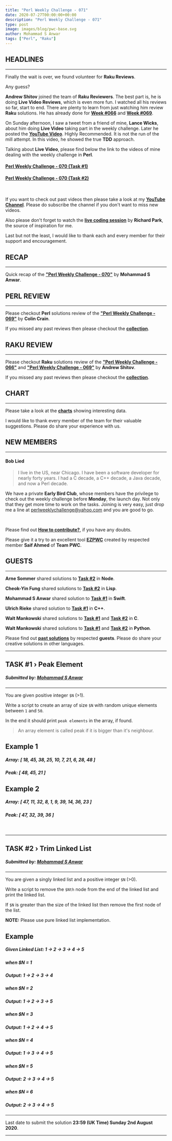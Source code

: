 ```yaml
---
title: "Perl Weekly Challenge - 071"
date: 2020-07-27T00:00:00+00:00
description: "Perl Weekly Challenge - 071"
type: post
image: images/blog/pwc-base.svg
author: Mohammad S Anwar
tags: ["Perl", "Raku"]
---
```


## HEADLINES

***

Finally the wait is over, we found volunteer for **Raku Reviews**.

Any guess?

**Andrew Shitov** joined the team of **Raku Reviewers**. The best part is, he is doing **Live Video Reviews**, which is even more fun. I watched all his reviews so far, start to end. There are plenty to learn from just watching him review **Raku** solutions. He has already done for [**Week #066**](/blog/p6-review-challenge-066) and [**Week #069**](/blog/p6-review-challenge-069).

On Sunday afternoon, I saw a tweet from a friend of mine, **Lance Wicks**, about him doing **Live Video** taking part in the weekly challenge. Later he posted the [**YouTube Video**](https://www.youtube.com/watch?v=kGdDmdQmkRc). Highly Recommended. It is not the run of the mill attempt. In this video, he showed the true **TDD** approach.

Talking about **Live Video**, please find below the link to the videos of mine dealing with the weekly challenge in **Perl**.

#### [Perl Weekly Challenge - 070 (Task #1)](https://www.youtube.com/watch?v=sJyOV_o73zs)
#### [Perl Weekly Challenge - 070 (Task #2)](https://www.youtube.com/watch?v=el3ri9s1eDc)

<br>

If you want to check out past videos then please take a look at my **[YouTube Channel](https://www.youtube.com/channel/UCT91RkThBWByo1NL_M8R8Ig)**. Please do subscribe the channel if you don't want to miss new videos.

Also please don't forget to watch the **[live coding session](https://www.youtube.com/watch?v=TNBQYxtVnx4)** by **Richard Park**, the source of inspiration for me.

Last but not the least, I would like to thank each and every member for their support and encouragement.

## RECAP

***

Quick recap of the [**"Perl Weekly Challenge - 070"**](/blog/recap-challenge-070) by **Mohammad S Anwar**.

## PERL REVIEW

***

Please checkout **Perl** solutions review of the **["Perl Weekly Challenge - 069"](/blog/review-challenge-069)** by **Colin Crain**.

If you missed any past reviews then please checkout the [**collection**](/p5-reviews).

## RAKU REVIEW

***

Please checkout **Raku** solutions review of the **["Perl Weekly Challenge - 066"](/blog/p6-review-challenge-066)** and **["Perl Weekly Challenge - 069"](/blog/p6-review-challenge-069)** by **Andrew Shitov**.

If you missed any past reviews then please checkout the [**collection**](/p6-reviews).

## CHART

***

Please take a look at the [**charts**](/chart) showing interesting data.

I would like to thank every member of the team for their valuable suggestions. Please do share your experience with us.

## NEW MEMBERS

***

#### Bob Lied

>  I live in the US, near Chicago. I have been a software developer for nearly forty years. I had a C decade, a C++ decade, a Java decade, and now a Perl decade.

We have a private **Early Bird Club**, whose members have the privilege to check out the weekly challenge before **Monday**, the launch day. Not only that they get more time to work on the tasks. Joining is very easy, just drop me a line at <perlweeklychallenge@yahoo.com> and you are good to go.

<br>

Please find out [**How to contribute?**](/blog/how-to-contribute), if you have any doubts.

Please give it a try to an excellent tool [**EZPWC**](https://github.com/saiftynet/EZPWC) created by respected member **Saif Ahmed** of **Team PWC**.

## GUESTS

***

**Arne Sommer** shared solutions to [**Task #2**](https://github.com/manwar/perlweeklychallenge-club/blob/master/challenge-070/arne-sommer/node/ch-2.js) in **Node**.

**Cheok-Yin Fung** shared solutions to [**Task #2**](https://github.com/manwar/perlweeklychallenge-club/blob/master/challenge-070/cheok-yin-fung/common-lisp/ch-2.lsp) in **Lisp**.

**Mohammad S Anwar** shared solution to [**Task #1**](https://github.com/manwar/perlweeklychallenge-club/blob/master/challenge-070/mohammad-anwar/swift/ch-1.swift) in **Swift**.

**Ulrich Rieke** shared solution to [**Task #1**](https://github.com/manwar/perlweeklychallenge-club/blob/master/challenge-070/ulrich-rieke/cpp/ch-1.cpp) in **C++**.

**Walt Mankowski** shared solutions to [**Task #1**](https://github.com/manwar/perlweeklychallenge-club/blob/master/challenge-070/walt-mankowski/c/ch-1.c) and [**Task #2**](https://github.com/manwar/perlweeklychallenge-club/blob/master/challenge-070/walt-mankowski/c/ch-2.c) in **C**.

**Walt Mankowski** shared solutions to [**Task #1**](https://github.com/manwar/perlweeklychallenge-club/blob/master/challenge-070/walt-mankowski/python/ch-1.py) and [**Task #2**](https://github.com/manwar/perlweeklychallenge-club/blob/master/challenge-070/walt-mankowski/python/ch-2.py) in **Python**.

Please find out [**past solutions**](/blog/guest-contribution) by respected **guests**. Please do share your creative solutions in other languages.

***
## TASK #1 › Peak Element
##### **Submitted by:** [Mohammad S Anwar](http://www.manwar.org)
***

You are given positive integer `$N` (>1).

Write a script to create an array of size `$N` with random unique elements between `1` and `50`.

In the end it should print `peak elements` in the array, if found.

> An array element is called peak if it is bigger than it's neighbour.

## Example 1

#####    Array: [ 18, 45, 38, 25, 10, 7, 21, 6, 28, 48 ]
#####     Peak: [ 48, 45, 21 ]

## Example 2

#####    Array: [ 47, 11, 32, 8, 1, 9, 39, 14, 36, 23 ]
#####     Peak: [ 47, 32, 39, 36 ]

<br>

***
## TASK #2 › Trim Linked List
##### **Submitted by:** [Mohammad S Anwar](http://www.manwar.org)
***

You are given a singly linked list and a positive integer `$N` (>0).

Write a script to remove the `$Nth` node from the end of the linked list and print the linked list.

If `$N` is greater than the size of the linked list then remove the first node of the list.

**NOTE:** Please use pure linked list implementation.

## Example

#####    Given Linked List: 1 -> 2 -> 3 -> 4 -> 5

#####    when $N = 1
#####    Output: 1 -> 2 -> 3 -> 4

#####    when $N = 2
#####    Output: 1 -> 2 -> 3 -> 5

#####    when $N = 3
#####    Output: 1 -> 2 -> 4 -> 5

#####    when $N = 4
#####    Output: 1 -> 3 -> 4 -> 5

#####    when $N = 5
#####    Output: 2 -> 3 -> 4 -> 5

#####    when $N = 6
#####    Output: 2 -> 3 -> 4 -> 5

***

Last date to submit the solution **23:59 (UK Time) Sunday 2nd August 2020**.

***
